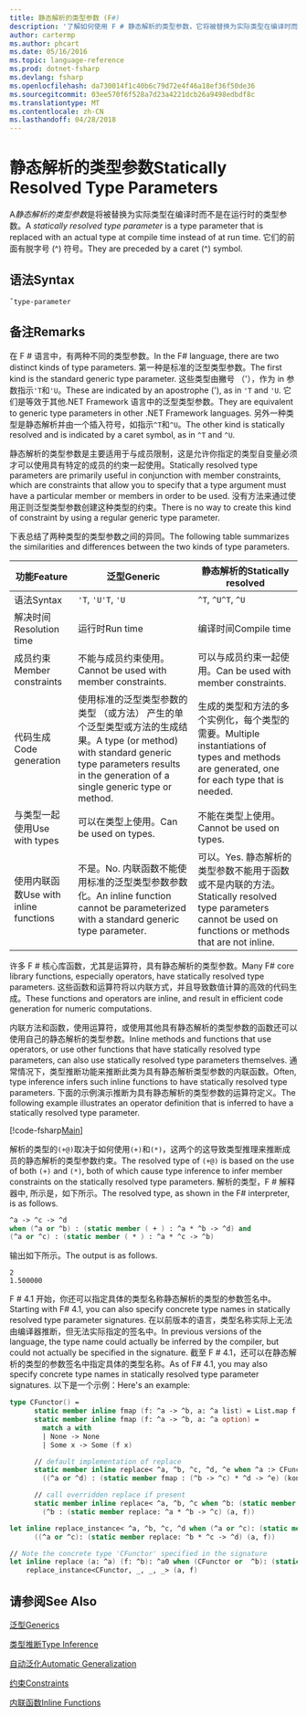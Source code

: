 ```yaml
---
title: 静态解析的类型参数 (F#)
description: '了解如何使用 F # 静态解析的类型参数，它将被替换为实际类型在编译时而不是在运行时。'
author: cartermp
ms.author: phcart
ms.date: 05/16/2016
ms.topic: language-reference
ms.prod: dotnet-fsharp
ms.devlang: fsharp
ms.openlocfilehash: da730014f1c40b6c79d72e4f46a18ef36f50de36
ms.sourcegitcommit: 03ee570f6f528a7d23a4221dcb26a9498edbdf8c
ms.translationtype: MT
ms.contentlocale: zh-CN
ms.lasthandoff: 04/28/2018
---
```

# <a name="statically-resolved-type-parameters"></a><span data-ttu-id="feaa0-103">静态解析的类型参数</span><span class="sxs-lookup"><span data-stu-id="feaa0-103">Statically Resolved Type Parameters</span></span>

<span data-ttu-id="feaa0-104">A*静态解析的类型参数*是将被替换为实际类型在编译时而不是在运行时的类型参数。</span><span class="sxs-lookup"><span data-stu-id="feaa0-104">A *statically resolved type parameter* is a type parameter that is replaced with an actual type at compile time instead of at run time.</span></span> <span data-ttu-id="feaa0-105">它们的前面有脱字号 (^) 符号。</span><span class="sxs-lookup"><span data-stu-id="feaa0-105">They are preceded by a caret (^) symbol.</span></span>


## <a name="syntax"></a><span data-ttu-id="feaa0-106">语法</span><span class="sxs-lookup"><span data-stu-id="feaa0-106">Syntax</span></span>

```
ˆtype-parameter
```

## <a name="remarks"></a><span data-ttu-id="feaa0-107">备注</span><span class="sxs-lookup"><span data-stu-id="feaa0-107">Remarks</span></span>
<span data-ttu-id="feaa0-108">在 F # 语言中，有两种不同的类型参数。</span><span class="sxs-lookup"><span data-stu-id="feaa0-108">In the F# language, there are two distinct kinds of type parameters.</span></span> <span data-ttu-id="feaa0-109">第一种是标准的泛型类型参数。</span><span class="sxs-lookup"><span data-stu-id="feaa0-109">The first kind is the standard generic type parameter.</span></span> <span data-ttu-id="feaa0-110">这些类型由撇号 （'），作为 in 参数指示`'T`和`'U`。</span><span class="sxs-lookup"><span data-stu-id="feaa0-110">These are indicated by an apostrophe ('), as in `'T` and `'U`.</span></span> <span data-ttu-id="feaa0-111">它们是等效于其他.NET Framework 语言中的泛型类型参数。</span><span class="sxs-lookup"><span data-stu-id="feaa0-111">They are equivalent to generic type parameters in other .NET Framework languages.</span></span> <span data-ttu-id="feaa0-112">另外一种类型是静态解析并由一个插入符号，如指示`^T`和`^U`。</span><span class="sxs-lookup"><span data-stu-id="feaa0-112">The other kind is statically resolved and is indicated by a caret symbol, as in `^T` and `^U`.</span></span>

<span data-ttu-id="feaa0-113">静态解析的类型参数是主要适用于与成员限制，这是允许你指定的类型自变量必须才可以使用具有特定的成员的约束一起使用。</span><span class="sxs-lookup"><span data-stu-id="feaa0-113">Statically resolved type parameters are primarily useful in conjunction with member constraints, which are constraints that allow you to specify that a type argument must have a particular member or members in order to be used.</span></span> <span data-ttu-id="feaa0-114">没有方法来通过使用正则泛型类型参数创建这种类型的约束。</span><span class="sxs-lookup"><span data-stu-id="feaa0-114">There is no way to create this kind of constraint by using a regular generic type parameter.</span></span>

<span data-ttu-id="feaa0-115">下表总结了两种类型的类型参数之间的异同。</span><span class="sxs-lookup"><span data-stu-id="feaa0-115">The following table summarizes the similarities and differences between the two kinds of type parameters.</span></span>

|<span data-ttu-id="feaa0-116">功能</span><span class="sxs-lookup"><span data-stu-id="feaa0-116">Feature</span></span>|<span data-ttu-id="feaa0-117">泛型</span><span class="sxs-lookup"><span data-stu-id="feaa0-117">Generic</span></span>|<span data-ttu-id="feaa0-118">静态解析的</span><span class="sxs-lookup"><span data-stu-id="feaa0-118">Statically resolved</span></span>|
|-------|-------|-------------------|
|<span data-ttu-id="feaa0-119">语法</span><span class="sxs-lookup"><span data-stu-id="feaa0-119">Syntax</span></span>|<span data-ttu-id="feaa0-120">`'T`, `'U`</span><span class="sxs-lookup"><span data-stu-id="feaa0-120">`'T`, `'U`</span></span>|<span data-ttu-id="feaa0-121">`^T`, `^U`</span><span class="sxs-lookup"><span data-stu-id="feaa0-121">`^T`, `^U`</span></span>|
|<span data-ttu-id="feaa0-122">解决时间</span><span class="sxs-lookup"><span data-stu-id="feaa0-122">Resolution time</span></span>|<span data-ttu-id="feaa0-123">运行时</span><span class="sxs-lookup"><span data-stu-id="feaa0-123">Run time</span></span>|<span data-ttu-id="feaa0-124">编译时间</span><span class="sxs-lookup"><span data-stu-id="feaa0-124">Compile time</span></span>|
|<span data-ttu-id="feaa0-125">成员约束</span><span class="sxs-lookup"><span data-stu-id="feaa0-125">Member constraints</span></span>|<span data-ttu-id="feaa0-126">不能与成员约束使用。</span><span class="sxs-lookup"><span data-stu-id="feaa0-126">Cannot be used with member constraints.</span></span>|<span data-ttu-id="feaa0-127">可以与成员约束一起使用。</span><span class="sxs-lookup"><span data-stu-id="feaa0-127">Can be used with member constraints.</span></span>|
|<span data-ttu-id="feaa0-128">代码生成</span><span class="sxs-lookup"><span data-stu-id="feaa0-128">Code generation</span></span>|<span data-ttu-id="feaa0-129">使用标准的泛型类型参数的类型 （或方法） 产生的单个泛型类型或方法的生成结果。</span><span class="sxs-lookup"><span data-stu-id="feaa0-129">A type (or method) with standard generic type parameters results in the generation of a single generic type or method.</span></span>|<span data-ttu-id="feaa0-130">生成的类型和方法的多个实例化，每个类型的需要。</span><span class="sxs-lookup"><span data-stu-id="feaa0-130">Multiple instantiations of types and methods are generated, one for each type that is needed.</span></span>|
|<span data-ttu-id="feaa0-131">与类型一起使用</span><span class="sxs-lookup"><span data-stu-id="feaa0-131">Use with types</span></span>|<span data-ttu-id="feaa0-132">可以在类型上使用。</span><span class="sxs-lookup"><span data-stu-id="feaa0-132">Can be used on types.</span></span>|<span data-ttu-id="feaa0-133">不能在类型上使用。</span><span class="sxs-lookup"><span data-stu-id="feaa0-133">Cannot be used on types.</span></span>|
|<span data-ttu-id="feaa0-134">使用内联函数</span><span class="sxs-lookup"><span data-stu-id="feaa0-134">Use with inline functions</span></span>|<span data-ttu-id="feaa0-135">不是。</span><span class="sxs-lookup"><span data-stu-id="feaa0-135">No.</span></span> <span data-ttu-id="feaa0-136">内联函数不能使用标准的泛型类型参数参数化。</span><span class="sxs-lookup"><span data-stu-id="feaa0-136">An inline function cannot be parameterized with a standard generic type parameter.</span></span>|<span data-ttu-id="feaa0-137">可以。</span><span class="sxs-lookup"><span data-stu-id="feaa0-137">Yes.</span></span> <span data-ttu-id="feaa0-138">静态解析的类型参数不能用于函数或不是内联的方法。</span><span class="sxs-lookup"><span data-stu-id="feaa0-138">Statically resolved type parameters cannot be used on functions or methods that are not inline.</span></span>|

<span data-ttu-id="feaa0-139">许多 F # 核心库函数，尤其是运算符，具有静态解析的类型参数。</span><span class="sxs-lookup"><span data-stu-id="feaa0-139">Many F# core library functions, especially operators, have statically resolved type parameters.</span></span> <span data-ttu-id="feaa0-140">这些函数和运算符将以内联方式，并且导致数值计算的高效的代码生成。</span><span class="sxs-lookup"><span data-stu-id="feaa0-140">These functions and operators are inline, and result in efficient code generation for numeric computations.</span></span>

<span data-ttu-id="feaa0-141">内联方法和函数，使用运算符，或使用其他具有静态解析的类型参数的函数还可以使用自己的静态解析的类型参数。</span><span class="sxs-lookup"><span data-stu-id="feaa0-141">Inline methods and functions that use operators, or use other functions that have statically resolved type parameters, can also use statically resolved type parameters themselves.</span></span> <span data-ttu-id="feaa0-142">通常情况下，类型推断功能来推断此类为具有静态解析类型参数的内联函数。</span><span class="sxs-lookup"><span data-stu-id="feaa0-142">Often, type inference infers such inline functions to have statically resolved type parameters.</span></span> <span data-ttu-id="feaa0-143">下面的示例演示推断为具有静态解析的类型参数的运算符定义。</span><span class="sxs-lookup"><span data-stu-id="feaa0-143">The following example illustrates an operator definition that is inferred to have a statically resolved type parameter.</span></span>

[!code-fsharp[Main](../../../../samples/snippets/fsharp/lang-ref-3/snippet401.fs)]

<span data-ttu-id="feaa0-144">解析的类型的`(+@)`取决于如何使用`(+)`和`(*)`，这两个的这导致类型推理来推断成员的静态解析的类型参数约束。</span><span class="sxs-lookup"><span data-stu-id="feaa0-144">The resolved type of `(+@)` is based on the use of both `(+)` and `(*)`, both of which cause type inference to infer member constraints on the statically resolved type parameters.</span></span> <span data-ttu-id="feaa0-145">解析的类型，F # 解释器中, 所示是，如下所示。</span><span class="sxs-lookup"><span data-stu-id="feaa0-145">The resolved type, as shown in the F# interpreter, is as follows.</span></span>

```fsharp
^a -> ^c -> ^d
when (^a or ^b) : (static member ( + ) : ^a * ^b -> ^d) and
(^a or ^c) : (static member ( * ) : ^a * ^c -> ^b)
```

<span data-ttu-id="feaa0-146">输出如下所示。</span><span class="sxs-lookup"><span data-stu-id="feaa0-146">The output is as follows.</span></span>

```
2
1.500000
```

<span data-ttu-id="feaa0-147">F # 4.1 开始，你还可以指定具体的类型名称静态解析的类型的参数签名中。</span><span class="sxs-lookup"><span data-stu-id="feaa0-147">Starting with F# 4.1, you can also specify concrete type names in statically resolved type parameter signatures.</span></span>  <span data-ttu-id="feaa0-148">在以前版本的语言，类型名称实际上无法由编译器推断，但无法实际指定的签名中。</span><span class="sxs-lookup"><span data-stu-id="feaa0-148">In previous versions of the language, the type name could actually be inferred by the compiler, but could not actually be specified in the signature.</span></span>  <span data-ttu-id="feaa0-149">截至 F # 4.1，还可以在静态解析的类型的参数签名中指定具体的类型名称。</span><span class="sxs-lookup"><span data-stu-id="feaa0-149">As of F# 4.1, you may also specify concrete type names in statically resolved type parameter signatures.</span></span> <span data-ttu-id="feaa0-150">以下是一个示例：</span><span class="sxs-lookup"><span data-stu-id="feaa0-150">Here's an example:</span></span>

```fsharp
type CFunctor() = 
      static member inline fmap (f: ^a -> ^b, a: ^a list) = List.map f a
      static member inline fmap (f: ^a -> ^b, a: ^a option) =
        match a with
        | None -> None
        | Some x -> Some (f x)

      // default implementation of replace
      static member inline replace< ^a, ^b, ^c, ^d, ^e when ^a :> CFunctor and (^a or ^d): (static member fmap: (^b -> ^c) * ^d -> ^e) > (a, f) =
        ((^a or ^d) : (static member fmap : (^b -> ^c) * ^d -> ^e) (konst a, f))

      // call overridden replace if present
      static member inline replace< ^a, ^b, ^c when ^b: (static member replace: ^a * ^b -> ^c)>(a: ^a, f: ^b) =
        (^b : (static member replace: ^a * ^b -> ^c) (a, f))

let inline replace_instance< ^a, ^b, ^c, ^d when (^a or ^c): (static member replace: ^b * ^c -> ^d)> (a: ^b, f: ^c) =
      ((^a or ^c): (static member replace: ^b * ^c -> ^d) (a, f))

// Note the concrete type 'CFunctor' specified in the signature
let inline replace (a: ^a) (f: ^b): ^a0 when (CFunctor or  ^b): (static member replace: ^a *  ^b ->  ^a0) =
    replace_instance<CFunctor, _, _, _> (a, f)
```

## <a name="see-also"></a><span data-ttu-id="feaa0-151">请参阅</span><span class="sxs-lookup"><span data-stu-id="feaa0-151">See Also</span></span>
[<span data-ttu-id="feaa0-152">泛型</span><span class="sxs-lookup"><span data-stu-id="feaa0-152">Generics</span></span>](index.md)

[<span data-ttu-id="feaa0-153">类型推断</span><span class="sxs-lookup"><span data-stu-id="feaa0-153">Type Inference</span></span>](../type-inference.md)

[<span data-ttu-id="feaa0-154">自动泛化</span><span class="sxs-lookup"><span data-stu-id="feaa0-154">Automatic Generalization</span></span>](automatic-generalization.md)

[<span data-ttu-id="feaa0-155">约束</span><span class="sxs-lookup"><span data-stu-id="feaa0-155">Constraints</span></span>](constraints.md)

[<span data-ttu-id="feaa0-156">内联函数</span><span class="sxs-lookup"><span data-stu-id="feaa0-156">Inline Functions</span></span>](../functions/inline-functions.md)
